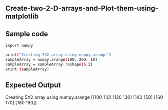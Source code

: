 ## Create-two-2-D-arrays-and-Plot-them-using-matplotlib
## Sample code
```sh
import numpy

print("Creating 5X2 array using numpy.arange")
sampleArray = numpy.arange(100, 200, 10)
sampleArray = sampleArray.reshape(5,2)
print (sampleArray)
```
## Expected Output
Creating 5X2 array using numpy.arange
[[100 110]
 [120 130]
 [140 150]
 [160 170]
 [180 190]]
